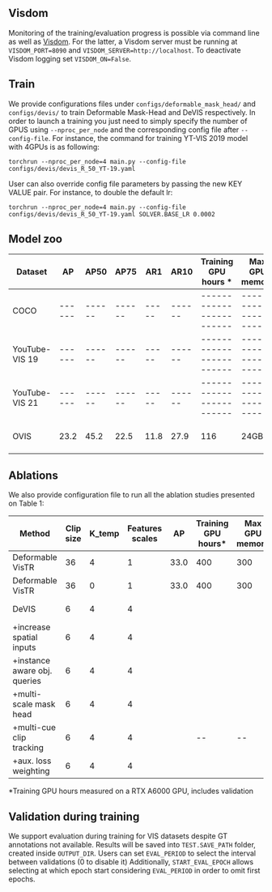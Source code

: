 ## Visdom
Monitoring of the training/evaluation progress is possible via command line as well as [Visdom](https://github.com/fossasia/visdom). 
For the latter, a Visdom server must be running at `VISDOM_PORT=8090` and `VISDOM_SERVER=http://localhost`. 
To deactivate Visdom logging set `VISDOM_ON=False`.

## Train
We provide configurations files under `configs/deformable_mask_head/` and `configs/devis/` to train Deformable Mask-Head  and DeVIS respectively.
In order to launch a training you just need to simply specify the number of GPUS using `--nproc_per_node` and the corresponding config file after `--config-file`. For instance, the command for training YT-VIS 2019 model with 4GPUs is as following:

```
torchrun --nproc_per_node=4 main.py --config-file configs/devis/devis_R_50_YT-19.yaml
```
User can also override config file parameters by passing the new KEY VALUE pair. 
For instance, to double the default lr:

```
torchrun --nproc_per_node=4 main.py --config-file configs/devis/devis_R_50_YT-19.yaml SOLVER.BASE_LR 0.0002
```

## Model zoo

| Dataset        | AP     | AP50   | AP75   | AR1   | AR10   | Training<br/> GPU hours \* | Max GPU <br/>memory    | URL                                                                                                                                               |
|----------------|--------|--------|--------|-------|--------|----------------------------|------------------------|---------------------------------------------------------------------------------------------------------------------------------------------------|
| COCO           | ------ | ------ | ------ | ----- | ------ | ------------------------   | ---------------------- | [config](https://github.com/acaelles97/DeVIS/blob/master/configs/deformable_mask_head/deformable_mask_head_R_50.yaml) <br/>[log]() <br/>[model]() |
| YouTube-VIS 19 | ------ | ------ | ------ | ----- | ------ | ------------------------   | ---------------------- | [config](https://github.com/acaelles97/DeVIS/blob/master/configs/devis/devis_R_50_YT-19.yaml) <br/>[log]() <br/>[model]()                         |
| YouTube-VIS 21 | ------ | ------ | ------ | ----- | ------ | ------------------------   | ---------------------- | [config](https://github.com/acaelles97/DeVIS/blob/master/configs/devis/devis_R_50_YT-21.yaml) <br/>[log]() <br/>[model]()                         |
| OVIS           | 23.2   | 45.2   | 22.5   | 11.8  | 27.9   | 116                        | 24GB                   | [config](https://github.com/acaelles97/DeVIS/blob/master/configs/devis/devis_R_50_OVIS.yaml) <br/>[log](https://vision.in.tum.de/webshare/u/cad/model_zoo/ovis/log.out) <br/>[model](https://vision.in.tum.de/webshare/u/cad/model_zoo/ovis/r50_devis_ovis.zip)                          |

## Ablations
We also provide configuration file to run all the ablation studies presented on Table 1:

| Method                        | Clip size | K_temp | Features scales | AP   | Training<br/> GPU hours\* | Max GPU <br/>memory | URL                                                                                                                                 |
|-------------------------------|-----------|--------|-----------------|------|--------------------------|---------------------|-------------------------------------------------------------------------------------------------------------------------------------|
| Deformable VisTR              | 36        | 4      | 1               | 33.0 | 400                      | 300                 | [config](https://github.com/acaelles97/DeVIS/blob/master/configs/devis/devis_ablation0_deformable_vistr.yaml) <br/>log              |
| Deformable VisTR              | 36        | 0      | 1               | 33.0 | 400                      | 300                 | [config](https://github.com/acaelles97/DeVIS/blob/master/configs/devis/devis_ablation1_deformable_vistr_wo_temp_conn.yaml) <br/>log |
| DeVIS                         | 6         | 4      | 4               |      |                          |                     | [config](https://github.com/acaelles97/DeVIS/blob/master/configs/devis/devis_ablation2_single-scale.yaml) <br/>log                  |
| +increase spatial inputs      | 6         | 4      | 4               |      |                          |                     | [config](https://github.com/acaelles97/DeVIS/blob/master/configs/devis/devis_ablation3_increased-spatial-inputs.yaml) <br/>log      |
| +instance aware obj. queries  | 6         | 4      | 4               |      |                          |                     | [config](https://github.com/acaelles97/DeVIS/blob/master/configs/devis/devis_ablation4_instance-aware.yaml) <br/>log                |
| +multi-scale mask head        | 6         | 4      | 4               |      |                          |                     | [config](https://github.com/acaelles97/DeVIS/blob/master/configs/devis/devis_ablation5_multi-scale_mask-head.yaml) <br/>log         |
| +multi-cue clip tracking      | 6         | 4      | 4               |      | --                       | --                  | [config](https://github.com/acaelles97/DeVIS/blob/master/configs/devis/devis_ablation6_TEST_multi-cue_tracking.yaml)                |
| +aux. loss weighting          | 6         | 4      | 4               |      |                          |                     | [config](https://github.com/acaelles97/DeVIS/blob/master/configs/devis/devis_R_50_YT-19.yaml)  <br/>log                             |


*Training GPU hours measured on a RTX A6000 GPU, includes validation

## Validation during training
We support evaluation during training for VIS datasets despite GT annotations not available.
Results will be saved into `TEST.SAVE_PATH` folder, created inside `OUTPUT_DIR`.
Users can set `EVAL_PERIOD` to select the interval between validations (0 to disable it) 
Additionally, `START_EVAL_EPOCH` allows selecting at which epoch start considering `EVAL_PERIOD` in order to omit first epochs.